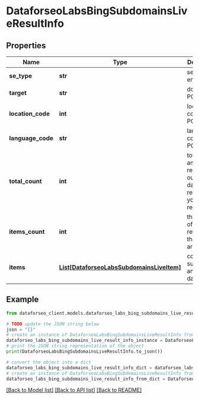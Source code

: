 # DataforseoLabsBingSubdomainsLiveResultInfo


## Properties

Name | Type | Description | Notes
------------ | ------------- | ------------- | -------------
**se_type** | **str** | search engine type | [optional] 
**target** | **str** | domain in a POST array | [optional] 
**location_code** | **int** | location code in a POST array | [optional] 
**language_code** | **str** | language code in a POST array | [optional] 
**total_count** | **int** | total amount of results in our database relevant to your request | [optional] 
**items_count** | **int** | the number of results returned in the items array | [optional] 
**items** | [**List[DataforseoLabsSubdomainsLiveItem]**](DataforseoLabsSubdomainsLiveItem.md) | contains subdomains and related data | [optional] 

## Example

```python
from dataforseo_client.models.dataforseo_labs_bing_subdomains_live_result_info import DataforseoLabsBingSubdomainsLiveResultInfo

# TODO update the JSON string below
json = "{}"
# create an instance of DataforseoLabsBingSubdomainsLiveResultInfo from a JSON string
dataforseo_labs_bing_subdomains_live_result_info_instance = DataforseoLabsBingSubdomainsLiveResultInfo.from_json(json)
# print the JSON string representation of the object
print(DataforseoLabsBingSubdomainsLiveResultInfo.to_json())

# convert the object into a dict
dataforseo_labs_bing_subdomains_live_result_info_dict = dataforseo_labs_bing_subdomains_live_result_info_instance.to_dict()
# create an instance of DataforseoLabsBingSubdomainsLiveResultInfo from a dict
dataforseo_labs_bing_subdomains_live_result_info_from_dict = DataforseoLabsBingSubdomainsLiveResultInfo.from_dict(dataforseo_labs_bing_subdomains_live_result_info_dict)
```
[[Back to Model list]](../README.md#documentation-for-models) [[Back to API list]](../README.md#documentation-for-api-endpoints) [[Back to README]](../README.md)


